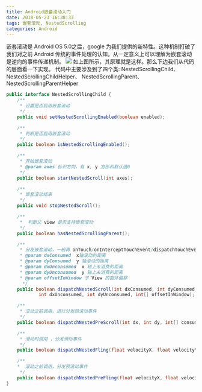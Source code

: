 ```yaml
---
title: Android嵌套滚动入门
date: 2018-05-23 16:38:33
tags: 嵌套滚动, NestedScrolling
categories: Android
---
```

嵌套滚动是 Android OS 5.0之后，google 为我们提供的新特性。这种机制打破了我们对之前 Android 传统的事件处理的认知。从一定意义上可以理解为嵌套滚动是逆向的事件传递机制。
![](Android嵌套滚动入门/nestedscrolling.jpg)
如上图所示，其原理就是这样。那么下边我们从代码的层面看一下实现。
代码中主要涉及到了四个类:
NestedScrollingChild、NestedScrollingChildHelper、 NestedScrollingParent、NestedScrollingParentHelper


```java
public interface NestedScrollingChild {
    /**
     * 设置是否启用嵌套滚动
     */
    public void setNestedScrollingEnabled(boolean enabled);

    /**
     * 判断是否启用嵌套滚动
     */
    public boolean isNestedScrollingEnabled();

    /**
     * 开始嵌套滚动      
     * @param axes 标识方向，有 x, y 方形和默认值0
     */
    public boolean startNestedScroll(int axes);

    /**
     * 嵌套滚动结束
     */
    public void stopNestedScroll();

    /**        
     *  判断父 view 是否支持嵌套滚动
     */
    public boolean hasNestedScrollingParent();

    /**
     * 分发嵌套滚动，一般再 onTouch/onInterceptTouchEvent/dispatchTouchEvent 中调用
     * @param dxConsumed  x轴滚动的距离
     * @param dyConsumed  y 轴滚动的距离
     * @param dxUnconsumed  x 轴上未消费的距离
     * @param dyUnconsumed  y 轴上未消费的距离
     * @param offsetInWindow 子 View 的窗体偏移
      */
    public boolean dispatchNestedScroll(int dxConsumed, int dyConsumed,
            int dxUnconsumed, int dyUnconsumed, int[] offsetInWindow);

    /**
     * 滚动之前调用，进行分发预滚动事件
     */
    public boolean dispatchNestedPreScroll(int dx, int dy, int[] consumed, int[] offsetInWindow);

    /**
     * 滑动时调用 ，分发滑动事件
     */
    public boolean dispatchNestedFling(float velocityX, float velocityY, boolean consumed);

    /**
    *  滚动之前调用，分发预滚动事件
     */
    public boolean dispatchNestedPreFling(float velocityX, float velocityY);
}
```

